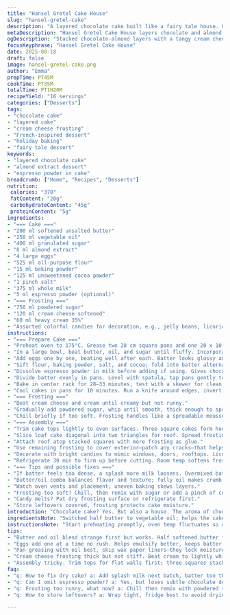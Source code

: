 ```yaml
---
title: "Hansel Gretel Cake House"
slug: "hansel-gretel-cake"
description: "A layered chocolate cake built like a fairy tale house. Uses cocoa and a touch of espresso powder for depth. Butter replaced partly with oil to soften texture. Baked in square and loaf pans for structure. Vanilla swapped for almond extract, adds a twist. Frosting thickened with cream cheese for tang and stability. Candy decorations optional but classic for charm. Requires eyes on batter and layers to avoid dryness. Assembly needs patience and steady hands to hold the roof. Serves sixteen, a crowd pleaser with a rustic, homemade vibe."
metaDescription: "Hansel Gretel Cake House layers chocolate and almond notes with oil and butter balance, espresso hints, and cream cheese frosting for a rustic crowd-pleaser."
ogDescription: "Stacked chocolate-almond layers with a tangy cream cheese frost, espresso whispers, and candy accents. Moist crumb meets sturdy house form, patience required."
focusKeyphrase: "Hansel Gretel Cake House"
date: 2025-08-18
draft: false
image: hansel-gretel-cake.png
author: "Emma"
prepTime: PT45M
cookTime: PT35M
totalTime: PT1H20M
recipeYield: "16 servings"
categories: ["Desserts"]
tags:
- "chocolate cake"
- "layered cake"
- "cream cheese frosting"
- "French-inspired dessert"
- "holiday baking"
- "fairy tale dessert"
keywords:
- "layered chocolate cake"
- "almond extract dessert"
- "espresso powder in cake"
breadcrumb: ["Home", "Recipes", "Desserts"]
nutrition: 
 calories: "370"
 fatContent: "20g"
 carbohydrateContent: "45g"
 proteinContent: "5g"
ingredients:
- "=== Cake ==="
- "200 ml softened unsalted butter"
- "250 ml vegetable oil"
- "400 ml granulated sugar"
- "8 ml almond extract"
- "4 large eggs"
- "525 ml all-purpose flour"
- "15 ml baking powder"
- "125 ml unsweetened cocoa powder"
- "1 pinch salt"
- "375 ml whole milk"
- "5 ml espresso powder (optional)"
- "=== Frosting ==="
- "750 ml powdered sugar"
- "120 ml cream cheese softened"
- "60 ml heavy cream 35%"
- "Assorted colorful candies for decoration, e.g., jelly beans, licorice strips, candy canes"
instructions:
- "=== Prepare Cake ==="
- "Preheat oven to 175°C. Grease two 20 cm square pans and one 20 x 10 cm loaf pan; oil preferred for easy release."
- "In a large bowl, beat butter, oil, and sugar until fluffy. Incorporate almond extract."
- "Add eggs one by one, beating well after each. Batter looks glossy and thick."
- "Sift flour, baking powder, salt, and cocoa; fold into batter alternating with milk. End with dry ingredients."
- "Dissolve espresso powder in milk before adding if using. Gives chocolate a subtle richness."
- "Divide batter evenly in pans. Level with spatula, tap pans gently to remove air bubbles."
- "Bake in center rack for 28–33 minutes, test with a skewer for clean exit but moist crumbs. Avoid overbaking or dryness sets in."
- "Cool cakes in pans for 10 minutes. Run a knife around edges, invert onto racks until fully cool. Firm but tender texture is goal."
- "=== Frosting ==="
- "Beat cream cheese and cream until creamy but not runny."
- "Gradually add powdered sugar, whip until smooth, thick enough to spread but still light."
- "Chill briefly if too soft. Frosting handles like a spreadable mousse."
- "=== Assembly ==="
- "Trim cake tops lightly to even surfaces. Three square cakes form house walls. Stack each layer with frosting in between; press gently but firmly."
- "Slice loaf cake diagonal into two triangles for roof. Spread frosting on angled sides, sandwich pieces to create roof peak."
- "Attach roof atop stacked squares with more frosting as glue."
- "Use remaining frosting to cover exterior—patch any cracks—that helps candies stick and seals moisture."
- "Decorate with bright candies to mimic windows, doors, rooftops. Licorice sticks make strong edges but use sparingly to avoid overpowering sweetness."
- "Refrigerate 30 min to firm up before cutting. Room temp softens frosting fast."
- "=== Tips and possible fixes ==="
- "If batter feels too dense, a splash more milk loosens. Overmixed batter toughens cake—fold gently."
- "Butter/oil combo balances flavor and texture; fully oil makes crumb heavier."
- "Watch oven vents and placement; uneven baking skews layers."
- "Frosting too soft? Chill, then remix with sugar or add a pinch of cornstarch."
- "Candy melts? Pat dry frosting surface or refrigerate first."
- "Store leftovers covered, frosting protects cake moisture."
introduction: "Chocolate cake? Yes. But also a house. The aroma of chocolate and almond swirling early on hints at something richer than usual. Butter and oil together—not a mistake but a shortcut I learned from too crumbly attempts. Think layers that stick but don't fall apart. Espresso powder? Just a whisper, wakes the cocoa without coffee bitterness. Frosting with cream cheese adds tang and steadiness, less like glue more like delicious mortar. Candy decorations from the childhood stash bring color and personality. Watch oven temps closely. Too hot, edges dry before center cooks. Patience stacking—crumbly cake hates rough hands, be gentle and use frosting as your glue. After construction, refrigerate or it softens too fast. Serve outdoors if possible. Humidity kills crisp textures."
ingredientsNote: "Switched half butter to vegetable oil; helps the cake stay moist longer but expect a softer crumb and slightly different mouthfeel. Almond extract replaces vanilla for a nutty but not overpowering aroma. Espresso powder is optional but really sharpens chocolate notes. Flour amount cut by 30%, otherwise browning risk increases, cake gets dry or dense. Use fresh baking powder; old batches mean flat cake and heavy layers. For frosting, cream cheese makes it tangy and thick, better than pure buttercream that’s too sweet and runny here; tempered heavy cream adds loft. If cream cheese unavailable, mascarpone or Greek yogurt thickened with powdered sugar can work but expect different texture. Candy decorations are classic but chewy fruit pieces also work, as do nuts if no allergy concerns. Pan choice matters; loaf pan roof angles well, squares make sturdier walls for stacking."
instructionsNote: "Start preheating promptly, oven temp fluctuates so check often. Greasing pans with oil eases cake release, wax paper liners can over-moisturize bottom layers—skip them. Beat butter and sugar thoroughly until pale, grainy bits dissolve; dull beaters or cold butter spoil creaminess and cake density. Eggs one at a time prevents separation; important for batter texture. Alternate flour and milk gently, fold to trap air. Espresso powder blooms when dissolved into milk first, otherwise grainy flavor. Test cake readiness by toothpick but focus on scent and color—edges pull away slightly, center springs back. Cooling in pan locks steam, influencing moistness; after 10 mins invert as cake firms up faster. Frosting needs some chill time when warm to prevent sliding off cake surfaces during assembly. Decorate after crumb coat sets, otherwise candy sinks. Let cake rest to develop flavor—better the next day. Store airtight to avoid drying out."
tips:
- "Butter and oil blend strange first but works. Half softened butter for flavor, half veg oil for moist crumb. You lose a bit of structure; expect softer feel, crumb more tender. Watch batter density, add splash milk if thick spots appear. Folding dry ingredients with milk alternated traps air. Don’t overmix here or crumb firms ugly."
- "Eggs add one at a time no rush. Helps emulsify better, keeps batter glossy slick. Batter feels alive, light but thick. Skip cold eggs; slow temp kills rise. Espresso powder blooms in milk first. Skip dry adding—the bitter dust ruins smooth cocoa notes. Always test center with toothpick; moist crumbs not wet mess."
- "Pan greasing with oil best, skip wax paper liners—they lock moisture too much, cake soggy bottom layer. Bake on center rack; uneven oven ruins layers. If edges shrivel early, oven too hot or vent blocked. Tap pans gently after filling; air bubbles ruin crumb, cause rough texture. Cool cakes in pan till firm, ten minutes tops, then invert fast. Steam inside holds softness."
- "Cream cheese frosting thick but not stiff. Beat cream to lightly whipped, then cream cheese smooth. Add sugar gradually. Chill if floppy or warm kitchen, frosting runs off cake easily. Mascarpone or Greek yogurt swaps okay but texture shifts. Heavy cream adds lightness punch; skip or cut back if frost too loose. Candy melts? Pat dry frosting or refrigerate cake before."
- "Assembly tricky. Trim tops for flat walls first; three squares stack stable. Loaf cut diagonal into roof triangles. Frost angled edges to glue, hold steady 'till set. Exterior frosting spreads thick, patches cracks—candies stick better this way. Skip overloading licorice sticks; flavor dominates quick. Refrigerate fully 30 min minimum before slicing. Room temp too soft, catastrophe follows."
faq:
- "q: How to fix dry cake? a: Add splash milk next batch, batter too thick means dry crumb. Fold gently, avoid overmix. Oven timing critical; test often with skewer. Oven hot spots can brown edges fast. Try swapping old baking powder; stale kills rise."
- "q: Can I omit espresso powder? a: Yes, but loses subtle chocolate depth. Add coffee extract if you want same effect. Skip completely means flavor flattens. Cocoa can taste duller without that faint bitterness. For kids, omit safely; taste simpler but not worse."
- "q: Frosting too runny, what now? a: Chill then remix with powdered sugar slowly. Cornstarch pinch stabilizes but can dull flavor. Cream cheese temp matters—too warm melts frosting slow. Beat cream firmer for body. Mascarpone or thick yogurt alternative but expect looser texture overall."
- "q: How to store leftovers? a: Wrap tight, fridge best to avoid drying. Room temp only if short term. Avoid cling wrap touching frost or candy melts might stick weird. Freeze slices wrapped airtight, thaw gently. Candy can soften stored with moisture. Cover cake fully or frost crust dries fast."

---
```

